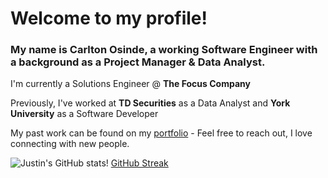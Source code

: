 # Welcome to my profile!

### My name is Carlton Osinde, a working Software Engineer with a background as a Project Manager & Data Analyst. 
I'm currently a Solutions Engineer @ **The Focus Company**

Previously, I've worked at **TD Securities** as a Data Analyst and **York University** as a Software Developer

My past work can be found on my [portfolio](https://carltonosinde.com/) - Feel free to reach out, I love connecting with new people.

![Justin's GitHub stats](https://github-readme-stats.vercel.app/api?username=carltonosinde&count_private=true&theme=onedark)! [GitHub Streak](https://github-readme-streak-stats.herokuapp.com/?user=carltonosinde&theme=dark)

